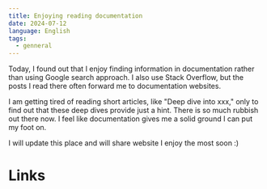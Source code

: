 ```yaml
---
title: Enjoying reading documentation
date: 2024-07-12
language: English
tags:
  - genneral
---
```

Today, I found out that I enjoy finding information in documentation rather than using Google search approach. I also use Stack Overflow, but the posts I read there often forward me to documentation websites. 

I am getting tired of reading short articles, like "Deep dive into xxx," only to find out that these deep dives provide just a hint. There is so much rubbish out there now. I feel like documentation gives me a solid ground I can put my foot on.

I will update this place and will share website I enjoy the most soon :) 
# Links
